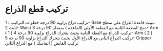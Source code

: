 # تركيب قطع الذراع
تركيب ذراع بزاوية 90 درجة
خطوات التركيب :
1- Base
تثبيت قاعدة الذراع على سطح ثابت 
2- Waist
دمج القطعة الثانية مع القطعة الأولى (القاعدة ) بمقدار 90 درجة
3- Arm ( 1 )
تركيب الذراع مع القطة الثانية بحيث يتحرك الذراع بزاوية 90 درجة 
4- Arm ( 2 )
تركيب الذراع الثاني مع الذراع الأول بحيث يتحرك الذراع بزاوية 90 درجة
5- Gripper
تركيب القابض ( الماسك ) مع الذراع الثاني 
